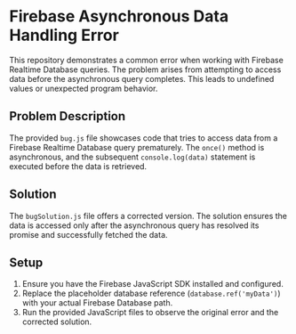# Firebase Asynchronous Data Handling Error
This repository demonstrates a common error when working with Firebase Realtime Database queries.  The problem arises from attempting to access data before the asynchronous query completes. This leads to undefined values or unexpected program behavior.

## Problem Description
The provided `bug.js` file showcases code that tries to access data from a Firebase Realtime Database query prematurely.  The `once()` method is asynchronous, and the subsequent `console.log(data)` statement is executed before the data is retrieved.

## Solution
The `bugSolution.js` file offers a corrected version.  The solution ensures the data is accessed only after the asynchronous query has resolved its promise and successfully fetched the data.

## Setup
1. Ensure you have the Firebase JavaScript SDK installed and configured.
2. Replace the placeholder database reference (`database.ref('myData')`) with your actual Firebase Database path.
3. Run the provided JavaScript files to observe the original error and the corrected solution.
